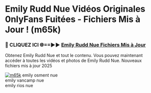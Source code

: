 # Emily Rudd Nue Vidéos Originales 0nlyFans Fuitées - Fichiers Mis à Jour ! (m65k)

<h3>🔴 CLIQUEZ ICI 🌐==►► <a href="https://tinyurl.com/2pmr4ezf" rel="nofollow">Emily Rudd Nue Fichiers Mis à Jour</a></h3>

Obtenez Emily Rudd Nue et tout le contenu. Vous pouvez maintenant accéder à toutes les vidéos et photos de Emily Rudd Nue. Nouveaux fichiers mis à jour 2025

[![m65k](https://i.imgur.com/6SNvagu.gif)](https://tinyurl.com/2pmr4ezf)
emily osment nue<br>
emily vancamp nue<br>
emily rios nue